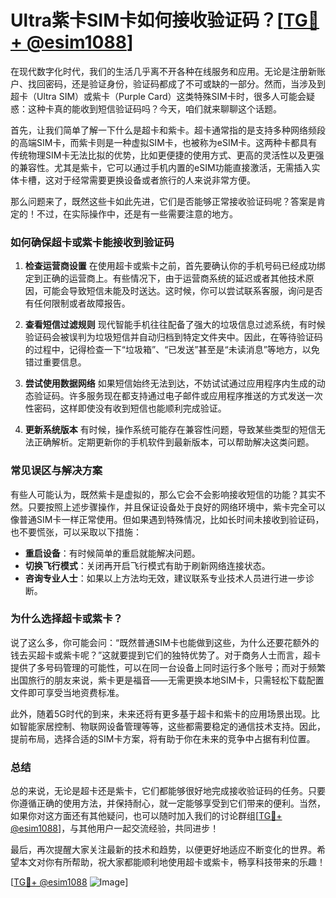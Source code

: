 # Ultra紫卡SIM卡如何接收验证码？[[TG💪+ @esim1088](https://t.me/s/esim1088)]

在现代数字化时代，我们的生活几乎离不开各种在线服务和应用。无论是注册新账户、找回密码，还是验证身份，验证码都成了不可或缺的一部分。然而，当涉及到超卡（Ultra SIM）或紫卡（Purple Card）这类特殊SIM卡时，很多人可能会疑惑：这种卡真的能收到短信验证码吗？今天，咱们就来聊聊这个话题。

首先，让我们简单了解一下什么是超卡和紫卡。超卡通常指的是支持多种网络频段的高端SIM卡，而紫卡则是一种虚拟SIM卡，也被称为eSIM卡。这两种卡都具有传统物理SIM卡无法比拟的优势，比如更便捷的使用方式、更高的灵活性以及更强的兼容性。尤其是紫卡，它可以通过手机内置的eSIM功能直接激活，无需插入实体卡槽，这对于经常需要更换设备或者旅行的人来说非常方便。

那么问题来了，既然这些卡如此先进，它们是否能够正常接收验证码呢？答案是肯定的！不过，在实际操作中，还是有一些需要注意的地方。

### **如何确保超卡或紫卡能接收到验证码**

1. **检查运营商设置**
   在使用超卡或紫卡之前，首先要确认你的手机号码已经成功绑定到正确的运营商上。有些情况下，由于运营商系统的延迟或者其他技术原因，可能会导致短信未能及时送达。这时候，你可以尝试联系客服，询问是否有任何限制或者故障报告。

2. **查看短信过滤规则**
   现代智能手机往往配备了强大的垃圾信息过滤系统，有时候验证码会被误判为垃圾短信并自动归档到特定文件夹中。因此，在等待验证码的过程中，记得检查一下“垃圾箱”、“已发送”甚至是“未读消息”等地方，以免错过重要信息。

3. **尝试使用数据网络**
   如果短信始终无法到达，不妨试试通过应用程序内生成的动态验证码。许多服务现在都支持通过电子邮件或应用程序推送的方式发送一次性密码，这样即使没有收到短信也能顺利完成验证。

4. **更新系统版本**
   有时候，操作系统可能存在兼容性问题，导致某些类型的短信无法正确解析。定期更新你的手机软件到最新版本，可以帮助解决这类问题。

### **常见误区与解决方案**

有些人可能认为，既然紫卡是虚拟的，那么它会不会影响接收短信的功能？其实不然。只要按照上述步骤操作，并且保证设备处于良好的网络环境中，紫卡完全可以像普通SIM卡一样正常使用。但如果遇到特殊情况，比如长时间未接收到验证码，也不要慌张，可以采取以下措施：

- **重启设备**：有时候简单的重启就能解决问题。
- **切换飞行模式**：关闭再开启飞行模式有助于刷新网络连接状态。
- **咨询专业人士**：如果以上方法均无效，建议联系专业技术人员进行进一步诊断。

### **为什么选择超卡或紫卡？**

说了这么多，你可能会问：“既然普通SIM卡也能做到这些，为什么还要花额外的钱去买超卡或紫卡呢？”这就要提到它们的独特优势了。对于商务人士而言，超卡提供了多号码管理的可能性，可以在同一台设备上同时运行多个账号；而对于频繁出国旅行的朋友来说，紫卡更是福音——无需更换本地SIM卡，只需轻松下载配置文件即可享受当地资费标准。

此外，随着5G时代的到来，未来还将有更多基于超卡和紫卡的应用场景出现。比如智能家居控制、物联网设备管理等等，这些都需要稳定的通信技术支持。因此，提前布局，选择合适的SIM卡方案，将有助于你在未来的竞争中占据有利位置。

### **总结**

总的来说，无论是超卡还是紫卡，它们都能够很好地完成接收验证码的任务。只要你遵循正确的使用方法，并保持耐心，就一定能够享受到它们带来的便利。当然，如果你对这方面还有其他疑问，也可以随时加入我们的讨论群组[[TG💪+ @esim1088](https://t.me/s/esim1088)]，与其他用户一起交流经验，共同进步！

最后，再次提醒大家关注最新的技术和趋势，以便更好地适应不断变化的世界。希望本文对你有所帮助，祝大家都能顺利地使用超卡或紫卡，畅享科技带来的乐趣！

[[TG💪+ @esim1088](https://t.me/s/esim1088) ![Image](https://i.postimg.cc/4NQfJmqS/Snipaste-2025-05-13-00-14-12.png)]